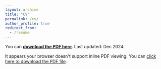 ```yaml
---
layout: archive
title: "CV"
permalink: /cv/
author_profile: true
redirect_from:
  - /resume
---
```


You can **[download the PDF here](../files/cv_2024.pdf)**. Last updated: Dec 2024.

<object data="{{ '/files/cv_2024.pdf' | relative_url }}" 
        type="application/pdf" 
        width="100%" 
        height="800px">
  <p>
    It appears your browser doesn't support inline PDF viewing. 
    You can <a href="{{ '/files/cv_2024.pdf' | relative_url }}">click here to download the PDF file</a>.
  </p>
</object>